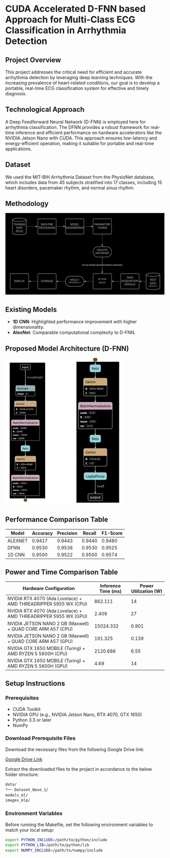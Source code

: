 # CUDA Accelerated D-FNN based Approach for Multi-Class ECG Classification in Arrhythmia Detection

## Project Overview

This project addresses the critical need for efficient and accurate arrhythmia detection by leveraging deep learning techniques. With the increasing prevalence of heart-related conditions, our goal is to develop a portable, real-time ECG classification system for effective and timely diagnosis.

## Technological Approach

A Deep Feedforward Neural Network (D-FNN) is employed here for arrhythmia classification. The DFNN provides a robust framework for real-time inference and efficient performance on hardware accelerators like the NVIDIA Jetson Nano with CUDA. This approach ensures low-latency and energy-efficient operation, making it suitable for portable and real-time applications.

## Dataset

We used the MIT-BIH Arrhythmia Dataset from the PhysioNet database, which includes data from 45 subjects stratified into 17 classes, including 15 heart disorders, pacemaker rhythm, and normal sinus rhythm.

## Methodology

![Screenshot](assets/images/img2.png)

## Existing Models

- **1D CNN**: Highlighted performance improvement with higher dimensionality.
- **AlexNet**: Comparable computational complexity to D-FNN.

## Proposed Model Architecture (D-FNN)

![Screenshot](assets/images/img1.png)

## Performance Comparison Table

| Model   | Accuracy | Precision | Recall | F1-Score |
|---------|----------|-----------|--------|----------|
| ALEXNET | 0.9417   | 0.9443    | 0.9440 | 0.9480   |
| DFNN    | 0.9530   | 0.9538    | 0.9530 | 0.9525   |
| 1D CNN  | 0.9500   | 0.9522    | 0.9500 | 0.9574   |

## Power and Time Comparison Table

| Hardware Configuration                                | Inference Time (ms) | Power Utilization (W) |
|-------------------------------------------------------|---------------------|-----------------------|
| NVIDIA RTX 4070 (Ada Lovelace) + AMD THREADRIPPER 5955 WX (CPU) | 862.111             | 14                    |
| NVIDIA RTX 4070 (Ada Lovelace) + AMD THREADRIPPER 5955 WX (GPU) | 2.409               | 27                    |
| NVIDIA JETSON NANO 2 GB (Maxwell) + QUAD CORE ARM A57 (CPU) | 15024.332           | 0.901                 |
| NVIDIA JETSON NANO 2 GB (Maxwell) + QUAD CORE ARM A57 (GPU) | 191.325             | 0.139                 |
| NVIDIA GTX 1650 MOBILE (Turing) + AMD RYZEN 5 5600H (CPU) | 2120.686            | 6.55                  |
| NVIDIA GTX 1650 MOBILE (Turing) + AMD RYZEN 5 5600H (GPU) | 4.69                | 14                    |

## Setup Instructions

### Prerequisites

- CUDA Toolkit
- NVIDIA GPU (e.g., NVIDIA Jetson Nano, RTX 4070, GTX 1650)
- Python 3.3 or later
- NumPy

### Download Prerequisite Files

Download the necessary files from the following Google Drive link:

[Google Drive Link](https://drive.google.com/file/d/1I-g5HBt-D4Cm0ARnRAWOFbrNliJT9RzM/view?usp=drive_link)

Extract the downloaded files to the project in accordance to the below folder structure.

```sh
data/
└── Dataset_Wave_1/
models_ml/
images_mlp/
```

### Environment Variables

Before running the Makefile, set the following environment variables to match your local setup:

```sh
export PYTHON_INCLUDE=/path/to/python/include
export PYTHON_LIB=/path/to/python/lib
export NUMPY_INCLUDE=/path/to/numpy/include
